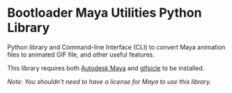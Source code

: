 # Bootloader Maya Utilities Python Library
Python library and Command-line Interface (CLI) to convert Maya animation files to animated GIF file, and other useful features.

This library requires both [Autodesk Maya](https://www.autodesk.com/products/maya/overview) and [gifsicle](https://www.lcdf.org/gifsicle/) to be installed.

_Note: You shouldn't need to have a license for Maya to use this library._
